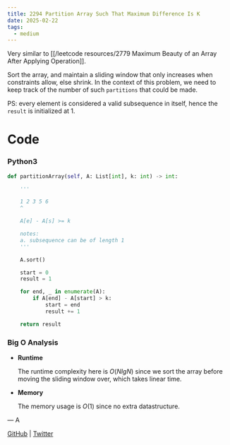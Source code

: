 ```yaml
---
title: 2294 Partition Array Such That Maximum Difference Is K
date: 2025-02-22
tags:
  - medium
---
```


Very similar to [[/leetcode resources/2779 Maximum Beauty of an Array After Applying Operation]].

Sort the array, and maintain a sliding window that only increases when constraints allow, else shrink. In the context of this problem, we need to keep track of the number of such `partitions` that could be made.

PS: every element is considered a valid subsequence in itself, hence the `result` is initialized at 1.

# Code

### Python3

```python
def partitionArray(self, A: List[int], k: int) -> int:

    '''

    1 2 3 5 6
    ^

    A[e] - A[s] >= k

    notes:
    a. subsequence can be of length 1
    '''

    A.sort()

    start = 0
    result = 1

    for end, _ in enumerate(A):
        if A[end] - A[start] > k:
            start = end
            result += 1

    return result
```

### Big O Analysis

- **Runtime**

  The runtime complexity here is $O(N lg N)$ since we sort the array before moving the sliding window over, which takes linear time.

- **Memory**

  The memory usage is $O(1)$ since no extra datastructure.

— A

[GitHub](https://github.com/AtharvaKamble) | [Twitter](https://twitter.com/AtharvaKamble07)
